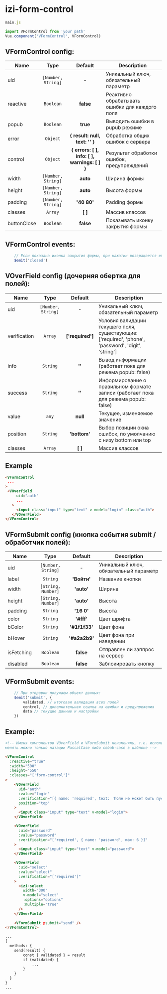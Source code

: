 # izi-form-control
```js
main.js

import VFormControl from 'your path'
Vue.component('VFormControl', VFormControl)
```

## VFormControl config:
| Name 				| Type 					| Default 													| Description 													|
| ---- 				| :--: 					| :-----: 												  	| --------------- 											|
| uid 				| `[Number, String]` | -															| Уникальный ключ, обязательный параметр				|
| reactive 			| `Boolean`				| **false** 												| Реактивно обрабатывать ошибки для каждого поля	|
| popub 				| `Boolean`				| **true** 													| Выводить ошибки в pupub режиме							|
| error 				| `Object`				| **{ result: null, text: '' }** 					| Обработка общих ошибок с сервера						|
| control 			| `Object`				| **{ errors: [ ], info: [ ], warnings: [ ] }** | Результат обработки ошибок, предупреждений 		|
| width 				| `[Number, String]` | **auto** 													| Ширина формы 												|
| height 			| `[Number, String]` | **auto** 													| Высота формы 												|
| padding 			| `[Number, String]` | **'40 80'** 												| Padding формы 												|
| classes 			| `Array` 				| **[ ]**   												| Массив классов 												|
| buttonClose 		| `Boolean` 			| **false**   												| Показывать иконку закрытия формы						|

## VFormControl events:
```js
	// Если показана иконка закрытия формы, при нажатии возвращается emit - closed
	$emit('closed')
```

## VOverField config (дочерняя обертка для полей):
| Name 				| Type 					| Default 				| Description 																															|
| ---- 				| :--: 					| :-----: 				| --------------- 																													|
| uid 				| `[Number, String]` | -						| Уникальный ключ, обязательный параметр																						|
| verification 	| `Array`				| **['required']** 	| Условия валидации текущего поля, существующие: ['required', 'phone', 'password', 'digit', 'string'] 	|
| info			 	| `String`				| **''** 				| Вывод информации (работает пока для режема popub: false)																|
| success		 	| `String`				| **''** 				| Информирование о правильном формате записи (работает пока для режема popub: false) 										|
| value 				| `any`					| **null** 				| Текущее, изменяемое значение																									|
| position 			| `String` 				| **'bottom'** 		| Выбор позиции окна ошибок, по умолчанию с низу bottom или top 														|
| classes 			| `Array` 				| **[ ]**   			| Массив классов 																														|

<!-- 
	Важно, для объводки полей с ошибками!
	Для того, что бы объвести конкретные поля, нужно в класс этого поля передать название uid текущего over-field
	иначе, будет объводиться весь over-field
 -->

 ## Example
 ```html
<VFormControl
  ...
>
  <VOverField
	  uid="auth"
	  ...
	>
	  <input class="input" type="text" v-model="login" class="auth">
  	</VOverField>
</VFormControl>
 ```

## VFormSubmit config (кнопка события submit / обработчик полей):
| Name 				| Type 					| Default 			| Description 										|
| ---- 				| :--: 					| :-----: 			| --------------- 								|
| uid 				| `[Number, String]` | -					| Уникальный ключ, обязательный параметр	|
| label 				| `String` 				| **'Войти'**		| Название кнопки									|
| width 				| `[String, Number]` | **'auto'**		| Ширина												|
| height 			| `[String, Number]` | **'auto'**		| Высота												|
| padding 			| `String` 				| **'16 0'**		| Высота												|
| color 				| `String` 				| **'#fff'**		| Цвет шрифта										|
| bColor 			| `String` 				| **'#1f1f33'**	| Цвет фона											|
| bHover 			| `String` 				| **'#a2a2b9'**	| Цвет фона при наведении						|
| isFetching 		| `Boolean` 			| **false**			| Отправлен ли заппрос на сервер				|
| disabled 			| `Boolean` 			| **false**			| Заблокировать кнопку							|

## VFormSubmit events:
```js
	// При отправки получаем объект данных:
	$emit('submit', {
		validated, // итоговая валидация всех полей
		control, // дополнительная ссылка на ошибки и предупрежения
		data // текущие данные и настройки
	})
```

## Example:
```html
<!-- Именя компонентов VOverField и VFormSubmit неизменямы, т.е. использовать можно только это название,
менять можно только натации PascalCase либо cebab-case в шаблоне -->

<VFormControl
  :reactive="true"
  :width="500"
  :height="550"
  :classes="['form-control']"
>
	<VOverField
	  uid="auth"
	  :value="login"
	  :verification="[{ name: 'required', text: 'Поле не может быть пустым!' }, 'phone']"
	  position="top"
	>
	  <input class="input" type="text" v-model="login">
  	</VOverField>

	<VOverField
	  :uid="password"
	  :value="password"
	  :verification="['required', { name: 'password', max: 6 }]"
	>
	  <input class="input" type="text" v-model="password">
	</VOverField>

	<VOverField
	  :uid="select"
	  :value="select"
	  :verification="['required']"
	>
	  <izi-select
	    width="300"
	    v-model="select"
	    :options="options"
	    :multiple="true"
	  />
	</VOverField>
	
	<VFormSubmit @submit="send" />
</VFormControl>

...
{
  methods: {
	send(result) {
	 	const { validated } = result
	 	if (validated) {
		 	...
	 	}
	}
  }
}
...

```
